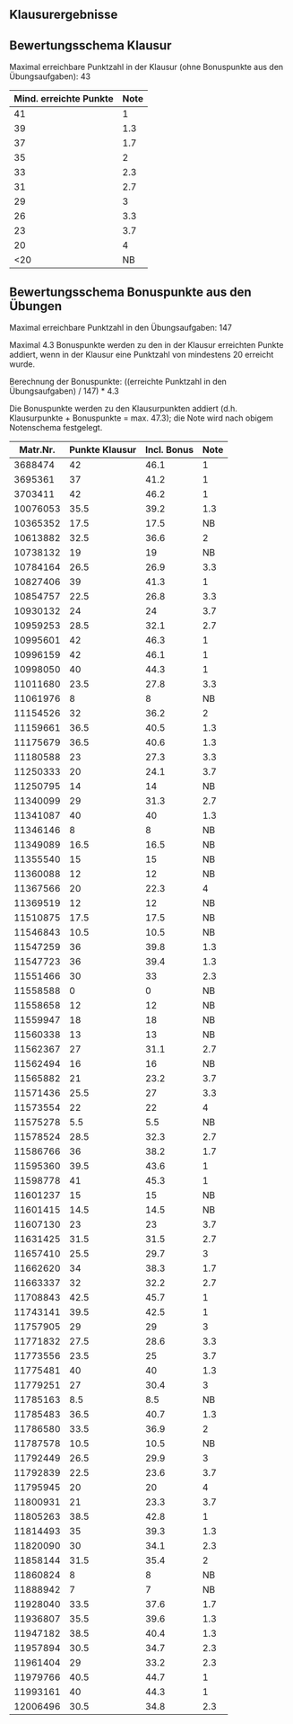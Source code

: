 ## Klausurergebnisse
## Bewertungsschema Klausur

Maximal erreichbare Punktzahl in der Klausur (ohne Bonuspunkte aus den Übungsaufgaben): 43

| Mind. erreichte Punkte | Note |
|---|---|
| 41 | 1 |
| 39 | 1.3 |
| 37 | 1.7 |
| 35 | 2 |
| 33 | 2.3 |
| 31 | 2.7 |
| 29 | 3 |
| 26 | 3.3 |
| 23 | 3.7 |
| 20 | 4 |
| <20 | NB |

## Bewertungsschema Bonuspunkte aus den Übungen

Maximal erreichbare Punktzahl in den Übungsaufgaben: 147

Maximal 4.3 Bonuspunkte werden zu den in der Klausur erreichten Punkte addiert, wenn in der Klausur eine Punktzahl von mindestens 20 
erreicht wurde.

Berechnung der Bonuspunkte: ((erreichte Punktzahl in den Übungsaufgaben) / 147) * 4.3

Die Bonuspunkte werden zu den Klausurpunkten addiert (d.h. Klausurpunkte + Bonuspunkte = max. 47.3); 
die Note wird nach obigem Notenschema festgelegt.

| Matr.Nr. | Punkte Klausur | Incl. Bonus | Note|
|---|---|---|---|
| 3688474 | 42 | 46.1 | 1 |
| 3695361 | 37 | 41.2 | 1 |
| 3703411 | 42 | 46.2 | 1 |
| 10076053 | 35.5 | 39.2 | 1.3 |
| 10365352 | 17.5 | 17.5 | NB |
| 10613882 | 32.5 | 36.6 | 2 |
| 10738132 | 19 | 19 | NB |
| 10784164 | 26.5 | 26.9 | 3.3 |
| 10827406 | 39 | 41.3 | 1 |
| 10854757 | 22.5 | 26.8 | 3.3 |
| 10930132 | 24 | 24 | 3.7 |
| 10959253 | 28.5 | 32.1 | 2.7 |
| 10995601 | 42 | 46.3 | 1 |
| 10996159 | 42 | 46.1 | 1 |
| 10998050 | 40 | 44.3 | 1 |
| 11011680 | 23.5 | 27.8 | 3.3 |
| 11061976 | 8 | 8 | NB |
| 11154526 | 32 | 36.2 | 2 |
| 11159661 | 36.5 | 40.5 | 1.3 |
| 11175679 | 36.5 | 40.6 | 1.3 |
| 11180588 | 23 | 27.3 | 3.3 |
| 11250333 | 20 | 24.1 | 3.7 |
| 11250795 | 14 | 14 | NB |
| 11340099 | 29 | 31.3 | 2.7 |
| 11341087 | 40 | 40 | 1.3 |
| 11346146 | 8 | 8 | NB |
| 11349089 | 16.5 | 16.5 | NB |
| 11355540 | 15 | 15 | NB |
| 11360088 | 12 | 12 | NB |
| 11367566 | 20 | 22.3 | 4 |
| 11369519 | 12 | 12 | NB |
| 11510875 | 17.5 | 17.5 | NB |
| 11546843 | 10.5 | 10.5 | NB |
| 11547259 | 36 | 39.8 | 1.3 |
| 11547723 | 36 | 39.4 | 1.3 |
| 11551466 | 30 | 33 | 2.3 |
| 11558588 | 0 | 0 | NB |
| 11558658 | 12 | 12 | NB |
| 11559947 | 18 | 18 | NB |
| 11560338 | 13 | 13 | NB |
| 11562367 | 27 | 31.1 | 2.7 |
| 11562494 | 16 | 16 | NB |
| 11565882 | 21 | 23.2 | 3.7 |
| 11571436 | 25.5 | 27 | 3.3 |
| 11573554 | 22 | 22 | 4 |
| 11575278 | 5.5 | 5.5 | NB |
| 11578524 | 28.5 | 32.3 | 2.7 |
| 11586766 | 36 | 38.2 | 1.7 |
| 11595360 | 39.5 | 43.6 | 1 |
| 11598778 | 41 | 45.3 | 1 |
| 11601237 | 15 | 15 | NB |
| 11601415 | 14.5 | 14.5 | NB |
| 11607130 | 23 | 23 | 3.7 |
| 11631425 | 31.5 | 31.5 | 2.7 |
| 11657410 | 25.5 | 29.7 | 3 |
| 11662620 | 34 | 38.3 | 1.7 |
| 11663337 | 32 | 32.2 | 2.7 |
| 11708843 | 42.5 | 45.7 | 1 |
| 11743141 | 39.5 | 42.5 | 1 |
| 11757905 | 29 | 29 | 3 |
| 11771832 | 27.5 | 28.6 | 3.3 |
| 11773556 | 23.5 | 25 | 3.7 |
| 11775481 | 40 | 40 | 1.3 |
| 11779251 | 27 | 30.4 | 3 |
| 11785163 | 8.5 | 8.5 | NB |
| 11785483 | 36.5 | 40.7 | 1.3 |
| 11786580 | 33.5 | 36.9 | 2 |
| 11787578 | 10.5 | 10.5 | NB |
| 11792449 | 26.5 | 29.9 | 3 |
| 11792839 | 22.5 | 23.6 | 3.7 |
| 11795945 | 20 | 20 | 4 |
| 11800931 | 21 | 23.3 | 3.7 |
| 11805263 | 38.5 | 42.8 | 1 |
| 11814493 | 35 | 39.3 | 1.3 |
| 11820090 | 30 | 34.1 | 2.3 |
| 11858144 | 31.5 | 35.4 | 2 |
| 11860824 | 8 | 8 | NB |
| 11888942 | 7 | 7 | NB |
| 11928040 | 33.5 | 37.6 | 1.7 |
| 11936807 | 35.5 | 39.6 | 1.3 |
| 11947182 | 38.5 | 40.4 | 1.3 |
| 11957894 | 30.5 | 34.7 | 2.3 |
| 11961404 | 29 | 33.2 | 2.3 |
| 11979766 | 40.5 | 44.7 | 1 |
| 11993161 | 40 | 44.3 | 1 |
| 12006496 | 30.5 | 34.8 | 2.3 |

